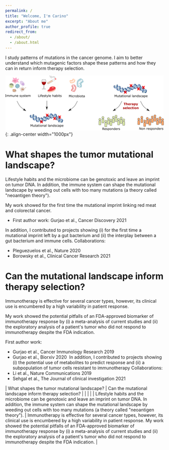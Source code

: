 ```yaml
---
permalink: /
title: "Welcome, I'm Carino"
excerpt: "About me"
author_profile: true
redirect_from: 
  - /about/
  - /about.html
---
```


I study patterns of mutations in the cancer genome. I aim to better understand which mutagenic factors shape these patterns and how they can in return inform therapy selection.


![Illustration of my research interests](/images/Research_interest.png){: .align-center width="1000px"}

What shapes the tumor mutational landscape?
======
Lifestyle habits and the microbiome can be genotoxic and leave an imprint on tumor DNA. In addition, the immune system can shape the mutational landscape by weeding out cells with too many mutations (a theory called "neoantigen theory").

My work showed for the first time the mutational imprint linking red meat and colorectal cancer.
- First author work:
Gurjao et al., Cancer Discovery 2021

In addition, I contributed to projects showing (i) for the first time a mutational imprint left by a gut bacterium and (ii) the interplay between a gut bacterium and immune cells.
Collaborations:

- Pleguezuelos et al., Nature 2020
- Borowsky et al., Clinical Cancer Research 2021

Can the mutational landscape inform therapy selection?
======

Immunotherapy is effective for several cancer types, however, its clinical use is encumbered by a high variability in patient response.

My work showed the potential pitfalls of an FDA-approved biomarker of immunotherapy response by (i) a meta-analysis of current studies and (ii) the exploratory analysis of a patient's tumor who did not respond to immunotherapy despite the FDA indication.

First author work:
- Gurjao et al., Cancer Immunology Research 2019
- Gurjao et al., Biorxiv 2020
​
In addition, I contributed to projects showing (i) the potential use of metabolites to predict response and (ii) a subpopulation of tumor cells resistant to immunotherapy
Collaborations:
- Li et al., Nature Communications 2019
- Sehgal et al., The Journal of clinical investigation 2021

<style>
table {
    border-collapse: collapse;
    table-layout: fixed;
    width: 100%;
}
table, th, td {
   border: 1px solid white;
}
blockquote {
    border-left: solid white;
    padding-left: 0px;
}
</style>

| What shapes the tumor mutational landscape? | Can the mutational landscape inform therapy selection? |
| | |
| Lifestyle habits and the microbiome can be genotoxic and leave an imprint on tumor DNA. In addition, the immune system can shape the mutational landscape by weeding out cells with too many mutations (a theory called "neoantigen theory"). | Immunotherapy is effective for several cancer types, however, its clinical use is encumbered by a high variability in patient response. My work showed the potential pitfalls of an FDA-approved biomarker of immunotherapy response by (i) a meta-analysis of current studies and (ii) the exploratory analysis of a patient's tumor who did not respond to immunotherapy despite the FDA indication. |   
